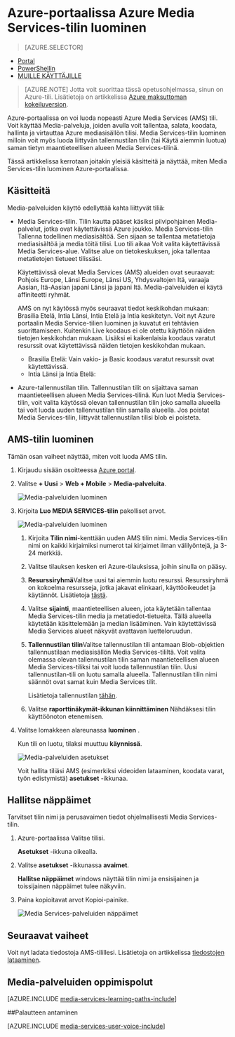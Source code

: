<properties
    pageTitle=" Azure Media Services-tilin luominen Azure-portaalissa | Microsoft Azure"
    description="Tässä opetusohjelmassa käydään läpi vaiheet Azure Media Services-tilin luominen Azure-portaalissa."
    services="media-services"
    documentationCenter=""
    authors="Juliako"
    manager="erikre"
    editor=""/>

<tags
    ms.service="media-services"
    ms.workload="media"
    ms.tgt_pltfrm="na"
    ms.devlang="na"
    ms.topic="get-started-article"
    ms.date="10/24/2016"
    ms.author="juliako"/>


# <a name="create-an-azure-media-services-account-using-the-azure-portal"></a>Azure-portaalissa Azure Media Services-tilin luominen

> [AZURE.SELECTOR]
- [Portal](media-services-portal-create-account.md)
- [PowerShellin](media-services-manage-with-powershell.md)
- [MUILLE KÄYTTÄJILLE](http://msdn.microsoft.com/library/azure/dn194267.aspx)

> [AZURE.NOTE] Jotta voit suorittaa tässä opetusohjelmassa, sinun on Azure-tili. Lisätietoja on artikkelissa [Azure maksuttoman kokeiluversion](https://azure.microsoft.com/pricing/free-trial/). 

Azure-portaalissa on voi luoda nopeasti Azure Media Services (AMS) tili. Voit käyttää Media-palveluja, joiden avulla voit tallentaa, salata, koodata, hallinta ja virtauttaa Azure mediasisällön tilisi. Media Services-tilin luominen milloin voit myös luoda liittyvän tallennustilan tilin (tai Käytä aiemmin luotua) saman tietyn maantieteellisen alueen Media Services-tilinä.

Tässä artikkelissa kerrotaan joitakin yleisiä käsitteitä ja näyttää, miten Media Services-tilin luominen Azure-portaalissa.

## <a name="concepts"></a>Käsitteitä

Media-palveluiden käyttö edellyttää kahta liittyvät tiliä:

- Media Services-tilin. Tilin kautta pääset käsiksi pilvipohjainen Media-palvelut, jotka ovat käytettävissä Azure joukko. Media Services-tilin Tallenna todellinen mediasisältöä. Sen sijaan se tallentaa metatietoja mediasisältöä ja media töitä tilisi. Luo tili aikaa Voit valita käytettävissä Media Services-alue. Valitse alue on tietokeskuksen, joka tallentaa metatietojen tietueet tilissäsi.

    Käytettävissä olevat Media Services (AMS) alueiden ovat seuraavat: Pohjois Europe, Länsi Europe, Länsi US, Yhdysvaltojen Itä, varaaja Aasian, Itä-Aasian japani Länsi ja japani Itä. Media-palveluiden ei käytä affiniteetti ryhmät.
    
    AMS on nyt käytössä myös seuraavat tiedot keskikohdan mukaan: Brasilia Etelä, Intia Länsi, Intia Etelä ja Intia keskitetyn. Voit nyt Azure portaalin Media Service-tilien luominen ja kuvatut eri tehtävien suorittamiseen. Kuitenkin Live koodaus ei ole otettu käyttöön näiden tietojen keskikohdan mukaan. Lisäksi ei kaikenlaisia koodaus varatut resurssit ovat käytettävissä näiden tietojen keskikohdan mukaan.
    
    - Brasilia Etelä: Vain vakio- ja Basic koodaus varatut resurssit ovat käytettävissä.
    - Intia Länsi ja Intia Etelä: 

- Azure-tallennustilan tilin. Tallennustilan tilit on sijaittava saman maantieteellisen alueen Media Services-tilinä. Kun luot Media Services-tilin, voit valita käytössä olevan tallennustilan tilin joko samalla alueella tai voit luoda uuden tallennustilan tilin samalla alueella. Jos poistat Media Services-tilin, liittyvät tallennustilan tilisi blob ei poisteta.

## <a name="create-an-ams-account"></a>AMS-tilin luominen

Tämän osan vaiheet näyttää, miten voit luoda AMS tilin.

1. Kirjaudu sisään osoitteessa [Azure portal](https://portal.azure.com/).
2. Valitse **+ Uusi** > **Web + Mobile** > **Media-palveluita**.

    ![Media-palveluiden luominen](./media/media-services-portal-vod-get-started/media-services-new1.png)

3. Kirjoita **Luo MEDIA SERVICES-tilin** pakolliset arvot.

    ![Media-palveluiden luominen](./media/media-services-portal-vod-get-started/media-services-new3.png)
    
    1. Kirjoita **Tilin nimi**-kenttään uuden AMS tilin nimi. Media Services-tilin nimi on kaikki kirjaimiksi numerot tai kirjaimet ilman välilyöntejä, ja 3-24 merkkiä.
    2. Valitse tilauksen kesken eri Azure-tilauksissa, joihin sinulla on pääsy.
    
    2. **Resurssiryhmä**Valitse uusi tai aiemmin luotu resurssi.  Resurssiryhmä on kokoelma resursseja, jotka jakavat elinkaari, käyttöoikeudet ja käytännöt. Lisätietoja [tästä](azure-resource-manager/resource-group-overview.md#resource-groups).
    3. Valitse **sijainti**, maantieteellisen alueen, jota käytetään tallentaa Media Services-tilin media ja metatiedot-tietueita. Tällä alueella käytetään käsittelemään ja median lisääminen. Vain käytettävissä Media Services alueet näkyvät avattavan luetteloruudun. 
    
    3. **Tallennustilan tilin**Valitse tallennustilan tili antamaan Blob-objektien tallennustilaan mediasisällön Media Services-tililtä. Voit valita olemassa olevan tallennustilan tilin saman maantieteellisen alueen Media Services-tiliksi tai voit luoda tallennustilan tilin. Uusi tallennustilan-tili on luotu samalla alueella. Tallennustilan tilin nimi säännöt ovat samat kuin Media Services tilit.

        Lisätietoja tallennustilan [tähän](storage-introduction.md).

    4. Valitse **raporttinäkymät-ikkunan kiinnittäminen** Nähdäksesi tilin käyttöönoton etenemisen.
    
7. Valitse lomakkeen alareunassa **luominen** .

    Kun tili on luotu, tilaksi muuttuu **käynnissä**. 

    ![Media-palveluiden asetukset](./media/media-services-portal-vod-get-started/media-services-settings.png)

    Voit hallita tiliäsi AMS (esimerkiksi videoiden lataaminen, koodata varat, työn edistymistä) **asetukset** -ikkunaa.

## <a name="manage-keys"></a>Hallitse näppäimet

Tarvitset tilin nimi ja perusavaimen tiedot ohjelmallisesti Media Services-tilin.

1. Azure-portaalissa Valitse tilisi. 

    **Asetukset** -ikkuna oikealla. 

2. Valitse **asetukset** -ikkunassa **avaimet**. 

    **Hallitse näppäimet** windows näyttää tilin nimi ja ensisijainen ja toissijainen näppäimet tulee näkyviin. 
3. Paina kopioitavat arvot Kopioi-painike.
    
    ![Media Services-palveluiden näppäimet](./media/media-services-portal-vod-get-started/media-services-keys.png)

## <a name="next-steps"></a>Seuraavat vaiheet

Voit nyt ladata tiedostoja AMS-tilillesi. Lisätietoja on artikkelissa [tiedostojen lataaminen](media-services-portal-upload-files.md).

## <a name="media-services-learning-paths"></a>Media-palveluiden oppimispolut

[AZURE.INCLUDE [media-services-learning-paths-include](../../includes/media-services-learning-paths-include.md)]

##<a name="provide-feedback"></a>Palautteen antaminen

[AZURE.INCLUDE [media-services-user-voice-include](../../includes/media-services-user-voice-include.md)]


